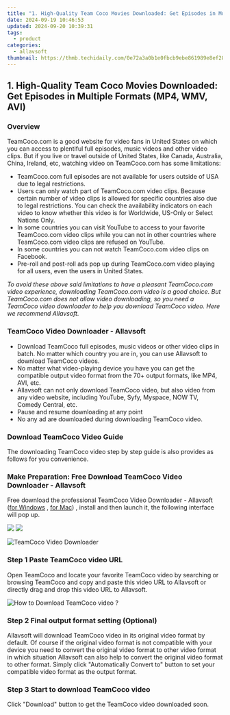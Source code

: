 ```yaml
---
title: "1. High-Quality Team Coco Movies Downloaded: Get Episodes in Multiple Formats (MP4, WMV, AVI)"
date: 2024-09-19 10:46:53
updated: 2024-09-20 10:39:31
tags:
  - product
categories:
  - allavsoft
thumbnail: https://thmb.techidaily.com/0e72a3a0b1e0fbcb9ebe861989e8ef2804120ce5c4aff1602144d59f4707b3ef.jpg
---
```


## 1. High-Quality Team Coco Movies Downloaded: Get Episodes in Multiple Formats (MP4, WMV, AVI)

### Overview

TeamCoco.com is a good website for video fans in United States on which you can access to plentiful full episodes, music videos and other video clips. But if you live or travel outside of United States, like Canada, Australia, China, Ireland, etc, watching video on TeamCoco.com has some limitations:

* TeamCoco.com full episodes are not available for users outside of USA due to legal restrictions.
* Users can only watch part of TeamCoco.com video clips. Because certain number of video clips is allowed for specific countries also due to legal restrictions. You can check the availability indicators on each video to know whether this video is for Worldwide, US-Only or Select Nations Only.
* In some countries you can visit YouTube to access to your favorite TeamCoco.com video clips while you can not in other countries where TeamCoco.com video clips are refused on YouTube.
* In some countries you can not watch TeamCoco.com video clips on Facebook.
* Pre-roll and post-roll ads pop up during TeamCoco.com video playing for all users, even the users in United States.

_To avoid these above said limitations to have a pleasant TeamCoco.com video experience, downloading TeamCoco.com video is a good choice. But TeamCoco.com does not allow video downloading, so you need a TeamCoco video downloader to help you download TeamCoco video. Here we recommend Allavsoft._

### TeamCoco Video Downloader - Allavsoft

* Download TeamCoco full episodes, music videos or other video clips in batch. No matter which country you are in, you can use Allavsoft to download TeamCoco videos.
* No matter what video-playing device you have you can get the compatible output video format from the 70+ output formats, like MP4, AVI, etc.
* Allavsoft can not only download TeamCoco video, but also video from any video website, including YouTube, Syfy, Myspace, NOW TV, Comedy Central, etc.
* Pause and resume downloading at any point
* No any ad are downloaded during downloading TeamCoco video.

### Download TeamCoco Video Guide

The downloading TeamCoco video step by step guide is also provides as follows for you convenience.

### Make Preparation: Free Download TeamCoco Video Downloader - Allavsoft

Free download the professional TeamCoco Video Downloader - Allavsoft ([for Windows](https://tools.techidaily.com/allavsoft/products/) , [for Mac](https://tools.techidaily.com/allavsoft/products/)) , install and then launch it, the following interface will pop up.

[![](https://www.allavsoft.com/how-to/../images/how-to/free-download-win.jpg)](https://tools.techidaily.com/allavsoft/products/) [![](https://www.allavsoft.com/how-to/../images/how-to/free-download-mac.jpg)](https://tools.techidaily.com/allavsoft/products/)

![TeamCoco Video Downloader](https://www.allavsoft.com/how-to/../images/allavsoft/screen-shot-600.jpg)

### Step 1 Paste TeamCoco video URL

Open TeamCoco and locate your favorite TeamCoco video by searching or browsing TeamCoco and copy and paste this video URL to Allavsoft or directly drag and drop this video URL to Allavsoft.

![How to Download TeamCoco video ?](https://www.allavsoft.com/how-to/../images/how-to/download-rtmp-video/download-rtmp-video.jpg)

### Step 2 Final output format setting (Optional)

Allavsoft will download TeamCoco video in its original video format by default. Of course if the original video format is not compatible with your device you need to convert the original video format to other video format in which situation Allavsoft can also help to convert the original video format to other format. Simply click "Automatically Convert to" button to set your compatible video format as the output format.

### Step 3 Start to download TeamCoco video

Click "Download" button to get the TeamCoco video downloaded soon.

<ins class="adsbygoogle"
     style="display:block"
     data-ad-format="autorelaxed"
     data-ad-client="ca-pub-7571918770474297"
     data-ad-slot="1223367746"></ins>



<ins class="adsbygoogle"
     style="display:block"
     data-ad-client="ca-pub-7571918770474297"
     data-ad-slot="8358498916"
     data-ad-format="auto"
     data-full-width-responsive="true"></ins>
